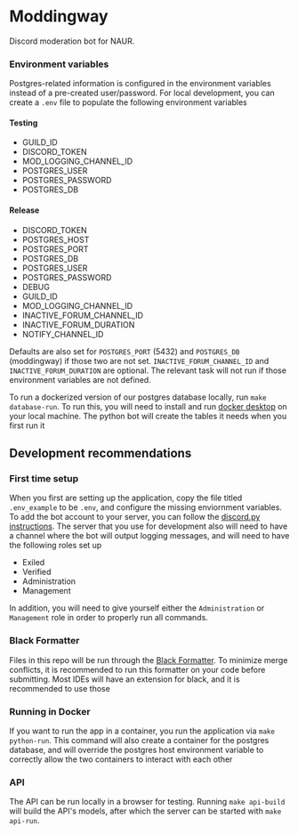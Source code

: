 # Moddingway

Discord moderation bot for NAUR.

### Environment variables
Postgres-related information is configured in the environment variables instead of a pre-created user/password. For local development, you can create a `.env` file to populate the following environment variables

#### Testing
- GUILD_ID
- DISCORD_TOKEN
- MOD_LOGGING_CHANNEL_ID
- POSTGRES_USER
- POSTGRES_PASSWORD
- POSTGRES_DB

#### Release
- DISCORD_TOKEN
- POSTGRES_HOST
- POSTGRES_PORT
- POSTGRES_DB
- POSTGRES_USER
- POSTGRES_PASSWORD
- DEBUG
- GUILD_ID
- MOD_LOGGING_CHANNEL_ID
- INACTIVE_FORUM_CHANNEL_ID
- INACTIVE_FORUM_DURATION
- NOTIFY_CHANNEL_ID


Defaults are also set for `POSTGRES_PORT` (5432) and `POSTGRES_DB` (moddingway) if those two are not set.
`INACTIVE_FORUM_CHANNEL_ID` and `INACTIVE_FORUM_DURATION` are optional. The relevant task will not run if those environment variables are not defined.

To run a dockerized version of our postgres database locally, run `make database-run`. To run this, you will need to install and run [docker desktop](https://www.docker.com/products/docker-desktop/) on your local machine. The python bot will create the tables it needs when you first run it

## Development recommendations

### First time setup
When you first are setting up the application, copy the file titled `.env_example` to be `.env`, and configure the missing enviornment variables. To add the bot account to your server, you can follow the [discord.py instructions](https://discordpy.readthedocs.io/en/stable/discord.html). The server that you use for development also will need to have a channel where the bot will output logging messages, and will need to have the following roles set up
* Exiled
* Verified
* Administration
* Management

In addition, you will need to give yourself either the `Administration` or `Management` role in order to properly run all commands.

### Black Formatter
Files in this repo will be run through the [Black Formatter](https://black.readthedocs.io/en/stable/). To minimize merge conflicts, it is recommended to run this formatter on your code before submitting. Most IDEs will have an extension for black, and it is recommended to use those

### Running in Docker
If you want to run the app in a container, you run the application via `make python-run`. This command will also create a container for the postgres database, and will override the postgres host environment variable to correctly allow the two containers to interact with each other

### API

The API can be run locally in a browser for testing. Running `make api-build` will build the API's models, after which the server can be started with `make api-run`.